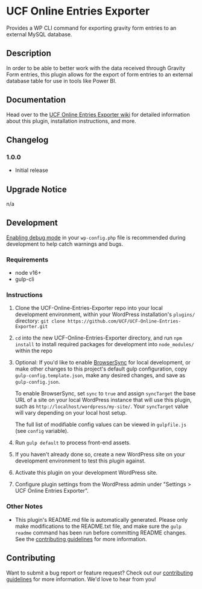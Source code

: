 # UCF Online Entries Exporter #

Provides a WP CLI command for exporting gravity form entries to an external MySQL database.


## Description ##

In order to be able to better work with the data received through Gravity Form entries, this plugin allows for the export of form entries to an external database table for use in tools like Power BI.


## Documentation ##

Head over to the [UCF Online Entries Exporter wiki](https://github.com/UCF/UCF-Online-Entries-Exporter/wiki) for detailed information about this plugin, installation instructions, and more.


## Changelog ##

### 1.0.0 ###
* Initial release


## Upgrade Notice ##

n/a


## Development ##

[Enabling debug mode](https://codex.wordpress.org/Debugging_in_WordPress) in your `wp-config.php` file is recommended during development to help catch warnings and bugs.

### Requirements ###
* node v16+
* gulp-cli

### Instructions ###
1. Clone the UCF-Online-Entries-Exporter repo into your local development environment, within your WordPress installation's `plugins/` directory: `git clone https://github.com/UCF/UCF-Online-Entries-Exporter.git`
2. `cd` into the new UCF-Online-Entries-Exporter directory, and run `npm install` to install required packages for development into `node_modules/` within the repo
3. Optional: If you'd like to enable [BrowserSync](https://browsersync.io) for local development, or make other changes to this project's default gulp configuration, copy `gulp-config.template.json`, make any desired changes, and save as `gulp-config.json`.

    To enable BrowserSync, set `sync` to `true` and assign `syncTarget` the base URL of a site on your local WordPress instance that will use this plugin, such as `http://localhost/wordpress/my-site/`.  Your `syncTarget` value will vary depending on your local host setup.

    The full list of modifiable config values can be viewed in `gulpfile.js` (see `config` variable).
3. Run `gulp default` to process front-end assets.
4. If you haven't already done so, create a new WordPress site on your development environment to test this plugin against.
5. Activate this plugin on your development WordPress site.
6. Configure plugin settings from the WordPress admin under "Settings > UCF Online Entries Exporter".

### Other Notes ###
* This plugin's README.md file is automatically generated. Please only make modifications to the README.txt file, and make sure the `gulp readme` command has been run before committing README changes.  See the [contributing guidelines](https://github.com/UCF/UCF-Online-Entries-Exporter/blob/master/CONTRIBUTING.md) for more information.


## Contributing ##

Want to submit a bug report or feature request?  Check out our [contributing guidelines](https://github.com/UCF/UCF-Online-Entries-Exporter/blob/master/CONTRIBUTING.md) for more information.  We'd love to hear from you!
